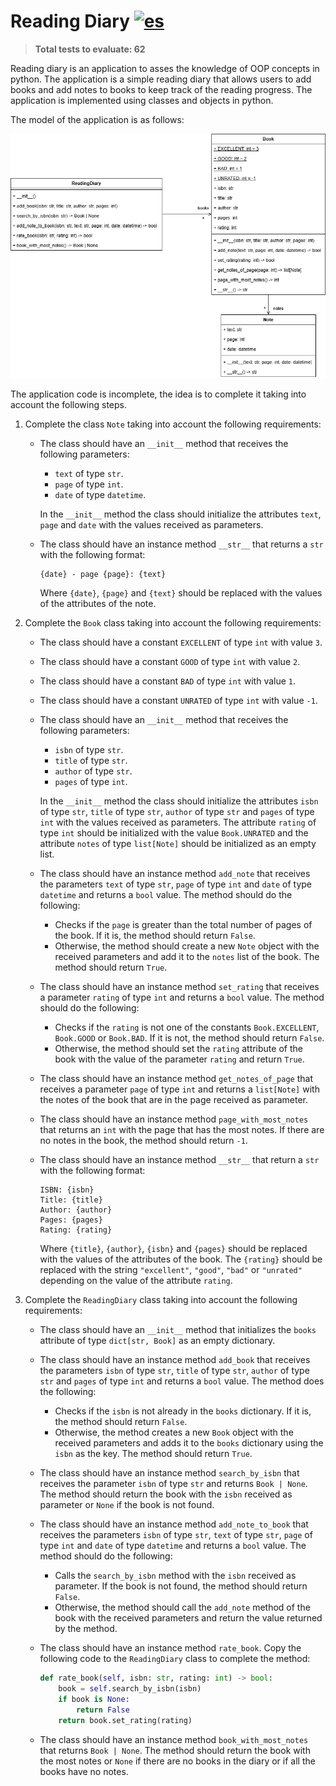# Reading Diary [![es](https://img.shields.io/badge/lang-es-green)](README.es.md "Versión en español")

> **Total tests to evaluate: 62**

Reading diary is an application to asses the knowledge of OOP concepts in python. The application is a simple reading diary that allows users to add books and add notes to books to keep track of the reading progress. The application is implemented using classes and objects in python.

The model of the application is as follows:

![Reading Diary Model](assets/reading-diary-model.png)

The application code is incomplete, the idea is to complete it taking into account the following steps.

1. Complete the class `Note` taking into account the following requirements:
    - The class should have an `__init__` method that receives the following parameters:
        - `text` of type `str`.
        - `page` of type `int`.
        - `date` of type `datetime`.
        
        In the `__init__` method the class should initialize the attributes `text`, `page` and `date` with the values received as parameters.
    - The class should have an instance method `__str__` that returns a `str` with the following format:
        ```
        {date} - page {page}: {text}
        ```
        
        Where `{date}`, `{page}` and `{text}` should be replaced with the values of the attributes of the note.

2. Complete the `Book` class taking into account the following requirements:
    - The class should have a constant `EXCELLENT` of type `int` with value `3`.
    - The class should have a constant `GOOD` of type `int` with value `2`.
    - The class should have a constant `BAD` of type `int` with value `1`.
    - The class should have a constant `UNRATED` of type `int` with value `-1`.

    - The class should have an `__init__` method that receives the following parameters:
        - `isbn` of type `str`.
        - `title` of type `str`.
        - `author` of type `str`.
        - `pages` of type `int`.
    
        In the `__init__` method the class should initialize the attributes `isbn` of type `str`, `title` of type `str`, `author` of type `str` and `pages` of type `int` with the values received as parameters. The attribute `rating` of type `int` should be initialized with the value `Book.UNRATED` and the attribute `notes` of type `list[Note]` should be initialized as an empty list.

    - The class should have an instance method `add_note` that receives the parameters `text` of type `str`, `page` of type `int` and `date` of type `datetime` and returns a `bool` value. The method should do the following:
        - Checks if the `page` is greater than the total number of pages of the book. If it is, the method should return `False`.
        - Otherwise, the method should create a new `Note` object with the received parameters and add it to the `notes` list of the book. The method should return `True`.
    
    - The class should have an instance method `set_rating` that receives a parameter `rating` of type `int` and returns a `bool` value. The method should do the following:
        - Checks if the `rating` is not one of the constants `Book.EXCELLENT`, `Book.GOOD` or `Book.BAD`. If it is not, the method should return `False`.
        - Otherwise, the method should set the `rating` attribute of the book with the value of the parameter `rating` and return `True`.
    
    - The class should have an instance method `get_notes_of_page` that receives a parameter `page` of type `int` and returns a `list[Note]` with the notes of the book that are in the page received as parameter.

    - The class should have an instance method `page_with_most_notes` that returns an `int` with the page that has the most notes. If there are no notes in the book, the method should return `-1`.

    - The class should have an instance method `__str__` that return a `str` with the following format:
        ```        
        ISBN: {isbn}
        Title: {title}
        Author: {author}
        Pages: {pages}
        Rating: {rating}
        ```
        
        Where `{title}`, `{author}`, `{isbn}` and `{pages}` should be replaced with the values of the attributes of the book. The `{rating}` should be replaced with the string `"excellent"`, `"good"`, `"bad"` or `"unrated"` depending on the value of the attribute `rating`.
    
3. Complete the `ReadingDiary` class taking into account the following requirements:

    - The class should have an `__init__` method that initializes the `books` attribute of type `dict[str, Book]` as an empty dictionary.

    - The class should have an instance method `add_book` that receives the parameters `isbn` of type `str`, `title` of type `str`, `author` of type `str` and `pages` of type `int` and returns a `bool` value. The method does the following:
        - Checks if the `isbn` is not already in the `books` dictionary. If it is, the method should return `False`.
        - Otherwise, the method creates a new `Book` object with the received parameters and adds it to the `books` dictionary using the `isbn` as the key. The method should return `True`.
    
    - The class should have an instance method `search_by_isbn` that receives the parameter `isbn` of type `str` and returns `Book | None`. The method should return the book with the `isbn` received as parameter or `None` if the book is not found.

    - The class should have an instance method `add_note_to_book` that receives the parameters `isbn` of type `str`, `text` of type `str`, `page` of type `int` and `date` of type `datetime` and returns a `bool` value. The method should do the following:
        - Calls the `search_by_isbn` method with the `isbn` received as parameter. If the book is not found, the method should return `False`.
        - Otherwise, the method should call the `add_note` method of the book with the received parameters and return the value returned by the method.

    - The class should have an instance method `rate_book`. Copy the following code to the `ReadingDiary` class to complete the method:
        ```python
        def rate_book(self, isbn: str, rating: int) -> bool:
            book = self.search_by_isbn(isbn)
            if book is None:
                return False
            return book.set_rating(rating)
        ```
    
    - The class should have an instance method `book_with_most_notes` that returns `Book | None`. The method should return the book with the most notes or `None` if there are no books in the diary or if all the books have no notes.
